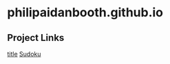# philipaidanbooth.github.io

## Project Links
[title](https://philipaidanbooth.github.io/test/)
[Sudoku](https://philipaidanbooth.github.io/Sudoku/)

